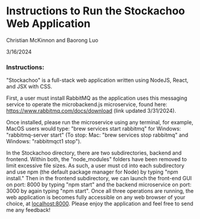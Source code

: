 # Instructions to Run the Stockachoo Web Application

Christian McKinnon and Baorong Luo

3/16/2024

### Instructions:
"Stockachoo" is a full-stack web application written using NodeJS, React, and JSX with CSS.

First, a user must install RabbitMQ as the application uses this messaging service to operate the microbackend.js microservice, found here: <https://www.rabbitmq.com/docs/download> (link updated 3/31/2024). 

Once installed, please run the microservice using any terminal, for example, MacOS users would type: "brew services start rabbitmq" for Windows: "rabbitmq-server start" (To stop: Mac: "brew services stop rabbitmq" and Windows: "rabbitmqct1 stop").

In the Stockachoo directory, there are two subdirectories, backend and frontend. Within both, the "node_modules" folders have been removed to limit excessive file sizes. As such, a user must cd into each subdirectory and use npm (the default package manager for Node) by typing "npm install." Then in the frontend subdirectory, we can launch the front-end GUI on port: 8000 by typing "npm start" and the backend microservice on port: 3000 by again typing "npm start". Once all three operations are running, the web application is becomes fully accessible on any web browser of your choice, at  <localhost:8000>. Please enjoy the application and feel free to send me any feedback!